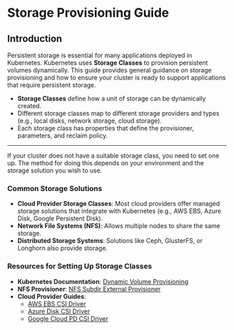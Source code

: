 # Storage Provisioning Guide

## Introduction

Persistent storage is essential for many applications deployed in Kubernetes. Kubernetes uses **Storage Classes** to provision persistent volumes dynamically. This guide provides general guidance on storage provisioning and how to ensure your cluster is ready to support applications that require persistent storage.

- **Storage Classes** define how a unit of storage can be dynamically created.
- Different storage classes map to different storage providers and types (e.g., local disks, network storage, cloud storage).
- Each storage class has properties that define the provisioner, parameters, and reclaim policy.

---

If your cluster does not have a suitable storage class, you need to set one up. The method for doing this depends on your environment and the storage solution you wish to use.

### Common Storage Solutions

- **Cloud Provider Storage Classes**: Most cloud providers offer managed storage solutions that integrate with Kubernetes (e.g., AWS EBS, Azure Disk, Google Persistent Disk).
- **Network File Systems (NFS)**: Allows multiple nodes to share the same storage. 
- **Distributed Storage Systems**: Solutions like Ceph, GlusterFS, or Longhorn also provide storage.

### Resources for Setting Up Storage Classes

- **Kubernetes Documentation**: [Dynamic Volume Provisioning](https://kubernetes.io/docs/concepts/storage/dynamic-provisioning/)
- **NFS Provisioner**: [NFS Subdir External Provisioner](https://github.com/kubernetes-sigs/nfs-subdir-external-provisioner)
- **Cloud Provider Guides**:
  - [AWS EBS CSI Driver](https://github.com/kubernetes-sigs/aws-ebs-csi-driver)
  - [Azure Disk CSI Driver](https://github.com/kubernetes-sigs/azuredisk-csi-driver)
  - [Google Cloud PD CSI Driver](https://github.com/kubernetes-sigs/gcp-compute-persistent-disk-csi-driver)
